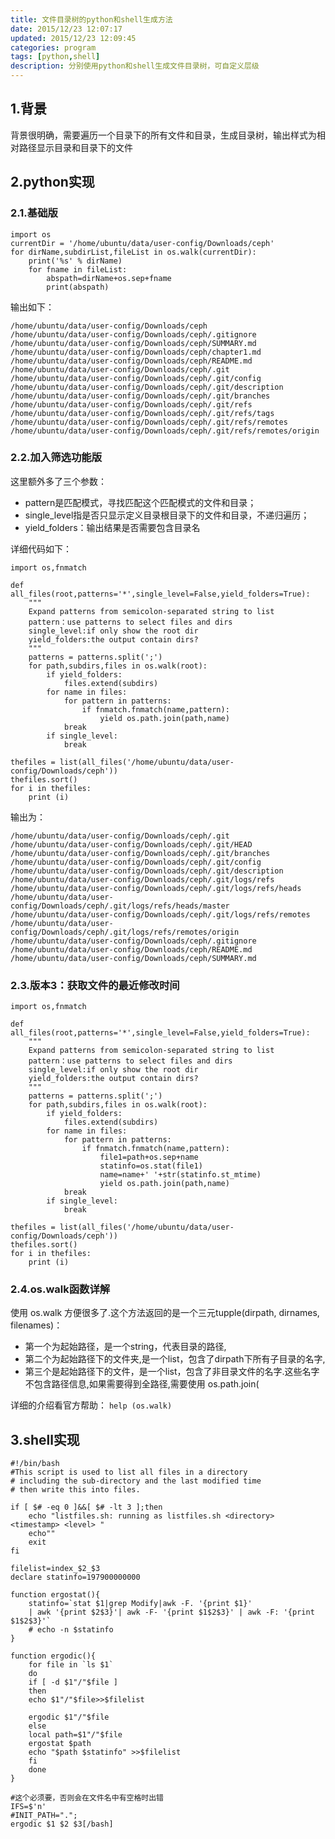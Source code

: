 ```yaml
---
title: 文件目录树的python和shell生成方法
date: 2015/12/23 12:07:17
updated: 2015/12/23 12:09:45
categories: program
tags: [python,shell]
description: 分别使用python和shell生成文件目录树，可自定义层级
---
```


## 1.背景
背景很明确，需要遍历一个目录下的所有文件和目录，生成目录树，输出样式为相对路径显示目录和目录下的文件

## 2.python实现

### 2.1.基础版

    import os
    currentDir = '/home/ubuntu/data/user-config/Downloads/ceph'
    for dirName,subdirList,fileList in os.walk(currentDir):
        print('%s' % dirName)
        for fname in fileList:
            abspath=dirName+os.sep+fname
            print(abspath)

输出如下：

    /home/ubuntu/data/user-config/Downloads/ceph
    /home/ubuntu/data/user-config/Downloads/ceph/.gitignore
    /home/ubuntu/data/user-config/Downloads/ceph/SUMMARY.md
    /home/ubuntu/data/user-config/Downloads/ceph/chapter1.md
    /home/ubuntu/data/user-config/Downloads/ceph/README.md
    /home/ubuntu/data/user-config/Downloads/ceph/.git
    /home/ubuntu/data/user-config/Downloads/ceph/.git/config
    /home/ubuntu/data/user-config/Downloads/ceph/.git/description
    /home/ubuntu/data/user-config/Downloads/ceph/.git/branches
    /home/ubuntu/data/user-config/Downloads/ceph/.git/refs
    /home/ubuntu/data/user-config/Downloads/ceph/.git/refs/tags
    /home/ubuntu/data/user-config/Downloads/ceph/.git/refs/remotes
    /home/ubuntu/data/user-config/Downloads/ceph/.git/refs/remotes/origin

### 2.2.加入筛选功能版
这里额外多了三个参数：

- pattern是匹配模式，寻找匹配这个匹配模式的文件和目录；
- single_level指是否只显示定义目录根目录下的文件和目录，不递归遍历；
- yield_folders：输出结果是否需要包含目录名

详细代码如下：

    import os,fnmatch

    def all_files(root,patterns='*',single_level=False,yield_folders=True):
        """
        Expand patterns from semicolon-separated string to list
        pattern：use patterns to select files and dirs
        single_level:if only show the root dir
        yield_folders:the output contain dirs?
        """
        patterns = patterns.split(';')
        for path,subdirs,files in os.walk(root):
            if yield_folders:
                files.extend(subdirs)
            for name in files:
                for pattern in patterns:
                    if fnmatch.fnmatch(name,pattern):
                        yield os.path.join(path,name)
                break
            if single_level:
                break

    thefiles = list(all_files('/home/ubuntu/data/user-config/Downloads/ceph'))
    thefiles.sort()
    for i in thefiles:
        print (i)

输出为：

    /home/ubuntu/data/user-config/Downloads/ceph/.git
    /home/ubuntu/data/user-config/Downloads/ceph/.git/HEAD
    /home/ubuntu/data/user-config/Downloads/ceph/.git/branches
    /home/ubuntu/data/user-config/Downloads/ceph/.git/config
    /home/ubuntu/data/user-config/Downloads/ceph/.git/description
    /home/ubuntu/data/user-config/Downloads/ceph/.git/logs/refs
    /home/ubuntu/data/user-config/Downloads/ceph/.git/logs/refs/heads
    /home/ubuntu/data/user-config/Downloads/ceph/.git/logs/refs/heads/master
    /home/ubuntu/data/user-config/Downloads/ceph/.git/logs/refs/remotes
    /home/ubuntu/data/user-config/Downloads/ceph/.git/logs/refs/remotes/origin
    /home/ubuntu/data/user-config/Downloads/ceph/.gitignore
    /home/ubuntu/data/user-config/Downloads/ceph/README.md
    /home/ubuntu/data/user-config/Downloads/ceph/SUMMARY.md

### 2.3.版本3：获取文件的最近修改时间

    import os,fnmatch

    def all_files(root,patterns='*',single_level=False,yield_folders=True):
        """
        Expand patterns from semicolon-separated string to list
        pattern：use patterns to select files and dirs
        single_level:if only show the root dir
        yield_folders:the output contain dirs?
        """
        patterns = patterns.split(';')
        for path,subdirs,files in os.walk(root):
            if yield_folders:
                files.extend(subdirs)
            for name in files:
                for pattern in patterns:
                    if fnmatch.fnmatch(name,pattern):
                        file1=path+os.sep+name
                        statinfo=os.stat(file1)
                        name=name+' '+str(statinfo.st_mtime)
                        yield os.path.join(path,name)
                break
            if single_level:
                break

    thefiles = list(all_files('/home/ubuntu/data/user-config/Downloads/ceph'))
    thefiles.sort()
    for i in thefiles:
        print (i)

### 2.4.os.walk函数详解
使用 os.walk 方便很多了.这个方法返回的是一个三元tupple(dirpath, dirnames, filenames)：

- 第一个为起始路径，是一个string，代表目录的路径,
- 第二个为起始路径下的文件夹,是一个list，包含了dirpath下所有子目录的名字,
- 第三个是起始路径下的文件，是一个list，包含了非目录文件的名字.这些名字不包含路径信息,如果需要得到全路径,需要使用 os.path.join(

详细的介绍看官方帮助： `help (os.walk)`

## 3.shell实现

    #!/bin/bash
    #This script is used to list all files in a directory
    # including the sub-directory and the last modified time
    # then write this into files.

    if [ $# -eq 0 ]&&[ $# -lt 3 ];then
        echo "listfiles.sh: running as listfiles.sh <directory> <timestamp> <level> "
        echo""
        exit
    fi

    filelist=index_$2_$3
    declare statinfo=197900000000

    function ergostat(){
        statinfo=`stat $1|grep Modify|awk -F. '{print $1}'
        | awk '{print $2$3}'| awk -F- '{print $1$2$3}' | awk -F: '{print $1$2$3}'`
        # echo -n $statinfo
    }

    function ergodic(){
        for file in `ls $1`
        do
        if [ -d $1"/"$file ]
        then
        echo $1"/"$file>>$filelist

        ergodic $1"/"$file
        else
        local path=$1"/"$file
        ergostat $path
        echo "$path $statinfo" >>$filelist
        fi
        done
    }

    #这个必须要，否则会在文件名中有空格时出错
    IFS=$'n' 
    #INIT_PATH=".";
    ergodic $1 $2 $3[/bash]